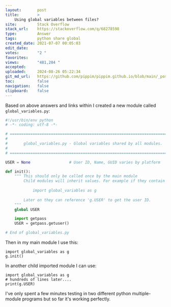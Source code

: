 ```yaml
---
layout:       post
title:        >
    Using global variables between files?
site:         Stack Overflow
stack_url:    https://stackoverflow.com/q/68278598
type:         Answer
tags:         python share global
created_date: 2021-07-07 00:05:03
edit_date:    
votes:        "2 "
favorites:    
views:        "481,284 "
accepted:     
uploaded:     2024-08-26 05:22:34
git_md_url:   https://github.com/pippim/pippim.github.io/blob/main/_posts/2021/2021-07-07-Using-global-variables-between-files_.md
toc:          false
navigation:   false
clipboard:    false
---
```


Based on above answers and links within I created a new module called `global_variables.py`:

``` python
#!/usr/bin/env python
# -*- coding: utf-8 -*-

# ==============================================================================
#
#       global_variables.py - Global variables shared by all modules.
#
# ==============================================================================

USER = None                 # User ID, Name, GUID varies by platform

def init():
    """ This should only be called once by the main module
        Child modules will inherit values. For example if they contain
        
            import global_variables as g
            
        Later on they can reference 'g.USER' to get the user ID.
    """
    global USER

    import getpass
    USER = getpass.getuser()

# End of global_variables.py

```

Then in my main module I use this:

``` 
import global_variables as g
g.init()
```

In another child imported module I can use:

``` 
import global_variables as g
# hundreds of lines later....
print(g.USER)
```


I've only spent a few minutes testing in two different python multiple-module programs but so far it's working perfectly.
